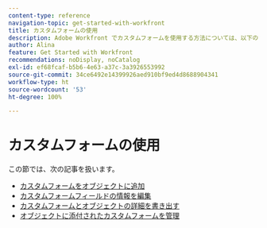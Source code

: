 ```yaml
---
content-type: reference
navigation-topic: get-started-with-workfront
title: カスタムフォームの使用
description: Adobe Workfront でカスタムフォームを使用する方法については、以下の記事を参照してください。
author: Alina
feature: Get Started with Workfront
recommendations: noDisplay, noCatalog
exl-id: ef68fcaf-b5b6-4e63-a37c-3a3926553992
source-git-commit: 34ce6492e14399926aed910bf9ed4d8688904341
workflow-type: ht
source-wordcount: '53'
ht-degree: 100%

---
```


# カスタムフォームの使用

この節では、次の記事を扱います。

* [カスタムフォームをオブジェクトに追加](../../workfront-basics/work-with-custom-forms/add-a-custom-form-to-an-object.md)
* [カスタムフォームフィールドの情報を編集](../../workfront-basics/work-with-custom-forms/edit-custom-forms.md)
* [カスタムフォームとオブジェクトの詳細を書き出す](../../workfront-basics/work-with-custom-forms/export-custom-forms-details.md)
* [オブジェクトに添付されたカスタムフォームを管理](../../workfront-basics/work-with-custom-forms/manage-custom-forms-attached-to-objects.md)
